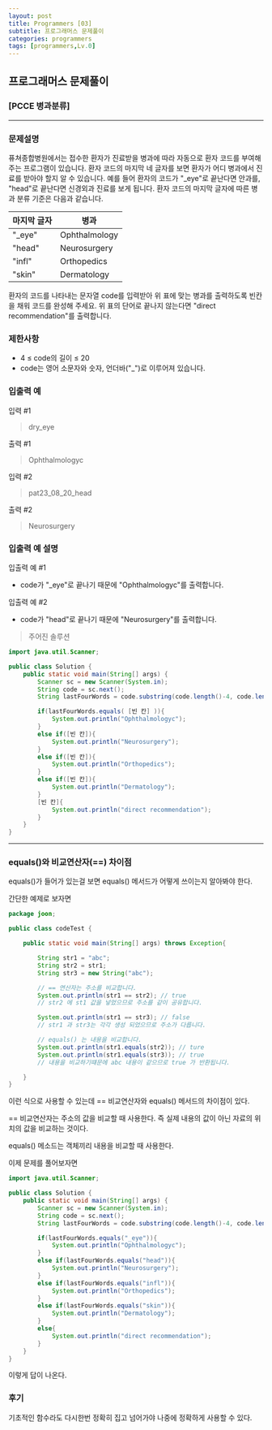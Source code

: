 ```yaml
---
layout: post
title: Programmers [03]
subtitle: 프로그래머스 문제풀이
categories: programmers
tags: [programmers,Lv.0]
---
```


## 프로그래머스 문제풀이
### [PCCE 병과분류]

---

### 문제설명

퓨쳐종합병원에서는 접수한 환자가 진료받을 병과에 따라 자동으로 환자 코드를 부여해 주는 프로그램이 있습니다. 환자 코드의 마지막 네 글자를 보면 환자가 어디 병과에서 진료를 받아야 할지 알 수 있습니다. 
예를 들어 환자의 코드가 "_eye"로 끝난다면 안과를, "head"로 끝난다면 신경외과 진료를 보게 됩니다. 환자 코드의 마지막 글자에 따른 병과 분류 기준은 다음과 같습니다.

| 마지막 글자 | 병과           |
|------------|----------------|
| "_eye"     | Ophthalmology  |
| "head"     | Neurosurgery   |
| "infl"     | Orthopedics    |
| "skin"     | Dermatology    |

환자의 코드를 나타내는 문자열 code를 입력받아 위 표에 맞는 병과를 출력하도록 빈칸을 채워 코드를 완성해 주세요. 위 표의 단어로 끝나지 않는다면 "direct recommendation"를 출력합니다.

### 제한사항

* 4 ≤ code의 길이 ≤ 20
* code는 영어 소문자와 숫자, 언더바("_")로 이루어져 있습니다.

### 입출력 예
입력 #1
> dry_eye

출력 #1
> Ophthalmologyc

입력 #2
> pat23_08_20_head

출력 #2
> Neurosurgery

### 입출력 예 설명

입출력 예 #1
* code가 "_eye"로 끝나기 때문에 "Ophthalmologyc"를 출력합니다.

입출력 예 #2
* code가 "head"로 끝나기 때문에 "Neurosurgery"를 출력합니다.

> 주어진 솔루션 
```java
import java.util.Scanner;

public class Solution {
    public static void main(String[] args) {
        Scanner sc = new Scanner(System.in);
        String code = sc.next();
        String lastFourWords = code.substring(code.length()-4, code.length());

        if(lastFourWords.equals( [빈 칸] )){
            System.out.println("Ophthalmologyc");
        }
        else if([빈 칸]){
            System.out.println("Neurosurgery");
        }
        else if([빈 칸]){
            System.out.println("Orthopedics");
        }
        else if([빈 칸]){
            System.out.println("Dermatology");
        }
        [빈 칸]{
            System.out.println("direct recommendation");
        }
    }
}
```

---

### equals()와 비교연산자(==) 차이점
equals()가 들어가 있는걸 보면 equals() 메서드가 어떻게 쓰이는지 알아봐야 한다.

간단한 예제로 보자면

```java 
package joon;

public class codeTest {

    public static void main(String[] args) throws Exception{

        String str1 = "abc";
        String str2 = str1;
        String str3 = new String("abc");

        // == 연산자는 주소를 비교합니다.
        System.out.println(str1 == str2); // true
        // str2 에 st1 값을 넣었으므로 주소를 같이 공유합니다.

        System.out.println(str1 == str3); // false
        // str1 과 str3는 각각 생성 되었으므로 주소가 다릅니다.

        // equals() 는 내용을 비교합니다.
        System.out.println(str1.equals(str2)); // ture
        System.out.println(str1.equals(str3)); // true
        // 내용을 비교하기떄문에 abc 내용이 같으므로 true 가 반환됩니다.

    }
}
```

이런 식으로 사용할 수 있는데
== 비교연산자와 equals() 메서드의 차이점이 있다.

== 비교연산자는 주소의 값을 비교할 때 사용한다. 
즉 실제 내용의 값이 아닌 자료의 위치의 값을 비교하는 것이다.

equals() 메소드는 객체끼리 내용을 비교할 때 사용한다.

이제 문제를 풀어보자면 
```java
import java.util.Scanner;

public class Solution {
    public static void main(String[] args) {
        Scanner sc = new Scanner(System.in);
        String code = sc.next();
        String lastFourWords = code.substring(code.length()-4, code.length());

        if(lastFourWords.equals("_eye")){
            System.out.println("Ophthalmologyc");
        }
        else if(lastFourWords.equals("head")){
            System.out.println("Neurosurgery");
        }
        else if(lastFourWords.equals("infl")){
            System.out.println("Orthopedics");
        }
        else if(lastFourWords.equals("skin")){
            System.out.println("Dermatology");
        }
        else{
            System.out.println("direct recommendation");
        }
    }
}
```

이렇게 답이 나온다.

### 후기
기초적인 함수라도 다시한번 정확히 집고 넘어가야 나중에 정확하게 사용할 수 있다.
